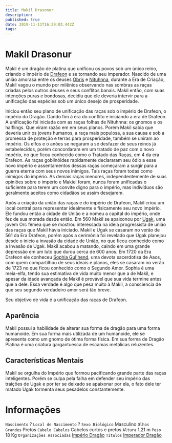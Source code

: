 ```yaml
---
title: Makil Drasonur
description: 
published: true
date: 2019-11-11T16:29:03.442Z
tags: 
---
```


<!-- SUBTITLE: O Imperador Dragão -->

# Makil Drasonur
Makil é um dragão de platina que unificou os povos sob um único reino, criando o império de [Drafeon](http://localhost/lugares/plano-material/drafeon#drafeon) e se tornando seu imperador. Nascido de uma união amorasa entre os deuses [Obris](http://localhost/divindades/panteao-das-treze-estrelas/obris#obris) e [Nituhnna](http://localhost/divindades/panteao-das-treze-estrelas/nituhnna#nituhnna), durante a Era de Criação, Makil vagou o mundo por milênios observando nas sombras as raças criadas pelos outros deuses e seus conflitos banais. Makil então, com suas intenções puras e bondosas, decidiu que ele deveria intervir para a unificação das espécies sob um único desejo de prosperidade.

Iniciou então seu plano de unificação das raças sob o império de Drafeon, o império do Dragão. Dando fim à era do conflito e iniciando a era de Drafeon. A unificação foi iniciada com as raças folhas de Nituhnna: os gnomos e os halflings. Que viram razão em em seus planos. Porém Makil sabia que deveria unir os jovens humanos, a raça mais populosa, a sua causa e sob a promessa de proteção e terras para prosperidade, também se uniram ao império. Os elfos e o anões se negaram a se desfazer de seus reinos já estabelecidos, porém concordaram em um tratado de paz com o novo império, no que ficou conhecido como o Tratado das Raças, em 4 da era Drafeon. As raças goblinóides rapidamente declararam seu ódio a esse novo império e assentamentos dessas raças começaram a surgir para a guerra eterna com seus novos inimigos. Taís raças foram todas como inimigos do império. As demais raças menores, independentemente de suas opiniões sobre o império e Makiel foram, nunca foram unificadas o suficiente para terem um convite digno para o império, mas indivíduos são geralmente aceitos como cidadãos se assim desejarem.

Após a criação da união das raças e do império de Drafeon, Makil criou um local central para representar idealmente e fisicamente seu novo império. Ele fundou então a cidade de União e a nomeu a capital do império, onde fez de sua morada desde então. Em 560 Makil se apaixonou por [Ugak](http://localhost/individuos/ugak#ugak), uma jovem Orc fêmea que se mostrou interessada na ideia progressista de união das raças que Makil hávia iniciado. Makil e Ugak se casaram no verão de 561 da Era Drafeon, porém após a cerimônia foi revelado que Ugak planejou desde o inicio a invasão da cidade de União, no que ficou conhecido como a Invasão de Ugak. Makil acabou a matando, caindo em uma grande depressão em um luto que durou cerca de 600 anos. Em 1720 da Era Drafeon ele conheceu [Sophia Gul'hend](http://localhost/individuos/sophia-gulhend#sophia-gulhend), uma devota sacerdotisa de Aaos, com quem compartilhou de seus ideais e planos, eles se casaram no verão de 1723 no que ficou conhecido como o Segundo Amor. Sophia é uma meia-elfa, tendo sua estimativa de vida muito menor que a de Makil, e apesar da idade avançada de Makil é provável que sua vida termine antes que a dele. Essa verdade é algo que pesa muito à Makil, a consciencia de que seu segundo verdadeiro amor será tão breve.

Seu objetivo de vida é a unificação das raças de Drafeon.

## Aparência
Makil possui a habilidade de alterar sua forma de dragão para uma forma humanoide. Em sua forma mais utilizada de um humanoide, ele se apresenta como um gnomo de ótima forma física. Em sua forma de Dragão Platina é uma criatura gargantuesca de escamas metálicas reluzentes.

## Características Mentais
Makil se orgulha do Império que formou pacificando grande parte das raças inteligentes. Porém se culpa pela falha em defender seu império das traições de Ugak e por ter se deixado se apaixonar por ela, o fato dele ter matado Ugak tormenta seus pesadelos constantemente.

# Informações
`Nascimento` ?
`Local de Nascimento` ?
`Sexo Biológico` Masculino
`Olhos Grandes` Pretos
`Cabelo Cabelos` Cabelos curtos e pretos
`Altura` 1,21 m
`Peso` 18 Kg
`Organizações Associadas` [Império Dragão](http://localhost/faccoes/nacoes/imperio-dragao#imperio-dragao)
`Títulos` [Imperador Dragão](http://localhost/rankings-e-titulos/imperador-dragao#imperador-dragao)

